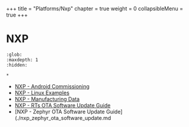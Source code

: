 +++
title = "Platforms/Nxp"
chapter = true
weight = 0
collapsibleMenu = true
+++

# NXP

```{toctree}
:glob:
:maxdepth: 1
:hidden:

*
```

-   [NXP - Android Commissioning](./nxp_k32w_android_commissioning.md)
-   [NXP - Linux Examples](./nxp_imx8m_linux_examples.md)
-   [NXP - Manufacturing Data](./nxp_manufacturing_flow.md)
-   [NXP - RTs OTA Software Update Guide](./nxp_RTs_ota_software_update.md)
-   [NXP - Zephyr OTA Software Update Guide](./nxp_zephyr_ota_software_update.md
